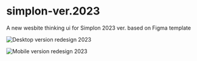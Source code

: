 # simplon-ver.2023

A new wesbite thinking ui for Simplon 2023 ver. based on Figma template

![Desktop version redesign 2023](https://user-images.githubusercontent.com/47704495/218650512-78f30ca9-6bd5-4259-97a2-b08171b8416b.png)

![Mobile version redesign 2023](https://user-images.githubusercontent.com/47704495/218650632-95aca359-659c-4b57-8445-e3ed97c7c0fa.png)
